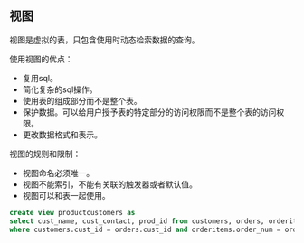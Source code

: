 ## 视图
视图是虚拟的表，只包含使用时动态检索数据的查询。

使用视图的优点：

* 复用sql。
* 简化复杂的sql操作。
* 使用表的组成部分而不是整个表。
* 保护数据。可以给用户授予表的特定部分的访问权限而不是整个表的访问权限。
* 更改数据格式和表示。

视图的规则和限制：

* 视图命名必须唯一。
* 视图不能索引，不能有关联的触发器或者默认值。
* 视图可以和表一起使用。

``` sql
create view productcustomers as 
select cust_name, cust_contact, prod_id from customers, orders, orderitems 
where customers.cust_id = orders.cust_id and orderitems.order_num = orders.order_name
```